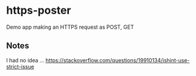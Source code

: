 # https-poster

Demo app making an HTTPS request as POST, GET

## Notes

I had no idea ...
https://stackoverflow.com/questions/19910134/jshint-use-strict-issue

